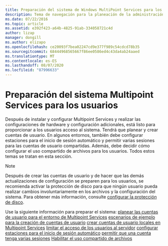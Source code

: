 ```yaml
---
title: Preparación del sistema de Windows MultiPoint Services para los usuarios
description: Tema de navegación para la planeación de la administración de usuarios en Multipoint Services
ms.date: 07/22/2016
ms.topic: article
ms.assetid: e392f423-a64b-4825-91ab-334058721c4d
author: lizap
manager: dongill
ms.author: elizapo
ms.openlocfilehash: ce20093f7bea02247cd9e377f989c54cdcd78b35
ms.sourcegitcommit: 68444968565667f86ee0586ed4c43da4ab24aaed
ms.translationtype: MT
ms.contentlocale: es-ES
ms.lasthandoff: 08/07/2020
ms.locfileid: "87996633"
---
```

# <a name="prepare-your-multipoint-services-system-for-users"></a>Preparación del sistema Multipoint Services para los usuarios
Después de instalar y configurar Multipoint Services y realizar las configuraciones de hardware y configuración adicionales, está listo para proporcionar a los usuarios acceso al sistema. Tendrá que planear y crear cuentas de usuario. En algunos entornos, también debe configurar estaciones para el inicio de sesión automático y permitir varias sesiones para las cuentas de usuario compartidas. Además, debe decidir cómo configurar el uso compartido de archivos para los usuarios. Todos estos temas se tratan en esta sección.

> [!NOTE]
> Después de crear las cuentas de usuario y de hacer que las demás actualizaciones de configuración se preparen para los usuarios, se recomienda activar la protección de disco para que ningún usuario pueda realizar cambios involuntariamente en los archivos y la configuración del sistema. Para obtener más información, consulte [configurar la protección de disco](Configure-Disk-Protection-in-MultiPoint-services.md).

Use la siguiente información para preparar el sistema: [planear las cuentas de usuario para el entorno de Multipoint Services](Plan-user-accounts-for-your-MultiPoint-services-environment.md) 
 [escenarios de ejemplo para la creación de cuentas de usuario](./multipoint-users-scenario.md) 
 [crear cuentas de usuario locales en Multipoint Services](Create-local-user-accounts.md) 
 [limitar el acceso de los usuarios al servidor](./limit-user-access-to-multipoint.md) 
 [configurar estaciones para el inicio de sesión automático](Configure-stations-for-automatic-logon.md) 
 [permitir que una cuenta tenga varias sesiones](Allow-one-account-to-have-multiple-sessions.md) 
 [Habilitar el uso compartido de archivos](Enable-file-sharing-in-MultiPoint-services.md)